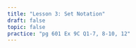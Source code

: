 ```yaml
---
title: "Lesson 3: Set Notation"
draft: false
topic: false
practice: "pg 601 Ex 9C Q1-7, 8-10, 12"
---
```


